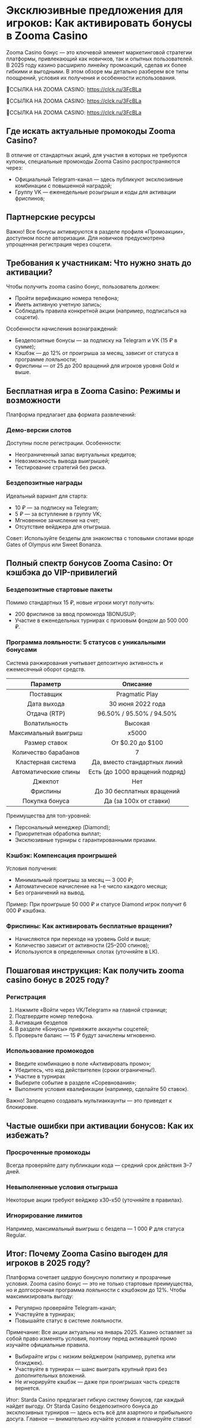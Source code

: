 # Эксклюзивные предложения для игроков: Как активировать бонусы в Zooma Casino

Zooma Casino бонус — это ключевой элемент маркетинговой стратегии платформы, привлекающий как новичков, так и опытных пользователей. В 2025 году казино расширило линейку промоакций, сделав их более гибкими и выгодными. В этом обзоре мы детально разберем все типы поощрений, условия их получения и особенности использования.

🔗ССЫЛКА НА ZOOMA CASINO: https://clck.ru/3FcBLa

🔗ССЫЛКА НА ZOOMA CASINO: https://clck.ru/3FcBLa

🔗ССЫЛКА НА ZOOMA CASINO: https://clck.ru/3FcBLa

## Где искать актуальные промокоды Zooma Casino?

В отличие от стандартных акций, для участия в которых не требуются купоны, специальные промокоды Zooma Casino распространяются через:

- Официальный Telegram-канал — здесь публикуют эксклюзивные комбинации с повышенной наградой;
- Группу VK — еженедельные розыгрыши и коды для активации фриспинов;

## Партнерские ресурсы

Важно! Все бонусы активируются в разделе профиля «Промоакции», доступном после авторизации. Для новичков предусмотрена упрощенная регистрация через соцсети.

## Требования к участникам: Что нужно знать до активации?

Чтобы получить zooma casino бонус, пользователь должен:

- Пройти верификацию номера телефона;
- Иметь активную учетную запись;
- Соблюдать правила конкретной акции (например, подписаться на соцсети).

Особенности начисления вознаграждений:

- Бездепозитные бонусы — за подписку на Telegram и VK (15 ₽ в сумме);
- Кэшбэк — до 12% от проигрыша за месяц, зависит от статуса в программе лояльности;
- Фриспины — от 25 до 200 вращений для игроков уровня Gold и выше.

## Бесплатная игра в Zooma Casino: Режимы и возможности

Платформа предлагает два формата развлечений:

### Демо-версии слотов

Доступны после регистрации. Особенности:

- Неограниченный запас виртуальных кредитов;
- Невозможность вывода выигрышей;
- Тестирование стратегий без риска.

### Бездепозитные награды

Идеальный вариант для старта:

- 10 ₽ — за подписку на Telegram;
- 5 ₽ — за вступление в группу VK;
- Мгновенное зачисление на счет;
- Отсутствие вейджера для отыгрыша.

Совет: Используйте бездепы для знакомства с топовыми слотами вроде Gates of Olympus или Sweet Bonanza.

## Полный спектр бонусов Zooma Casino: От кэшбэка до VIP-привилегий

### Бездепозитные стартовые пакеты

Помимо стандартных 15 ₽, новые игроки могут получить:

- 200 фриспинов за ввод промокода 1BONUSUP;
- Участие в еженедельных турнирах с призовым фондом до 500 000 ₽.

### Программа лояльности: 5 статусов с уникальными бонусами

Система ранжирования учитывает депозитную активность и ежемесячный оборот средств.

|       Параметр       |            Описание            |
|:--------------------:|:------------------------------:|
|       Поставщик      |         Pragmatic Play         |
|      Дата выхода     |        30 июня 2022 года       |
|     Отдача (RTP)     |    96.50% / 95.50% / 94.50%    |
|     Волатильность    |             Высокая            |
| Максимальный выигрыш |              x5000             |
|     Размер ставок    |        От $0.20 до $100        |
| Количество барабанов |                7               |
|  Кластерная система  |  Да, вместо стандартных линий  |
| Автоматические спины | Есть (до 1000 вращений подряд) |
|        Джекпот       |               Нет              |
|       Фриспины       |    До 30 бесплатных вращений   |
|    Покупка бонуса    |     Да (за 100x от ставки)     |

Преимущества для топ-уровней:

- Персональный менеджер (Diamond);
- Приоритетная обработка выплат;
- Эксклюзивные турниры с гарантированными призами.

### Кэшбэк: Компенсация проигрышей

Условия получения:

- Минимальный проигрыш за месяц — 3 000 ₽;
- Автоматическое начисление на 1-е число каждого месяца;
- Без ограничений на вывод.

Пример: При проигрыше 50 000 ₽ и статусе Diamond игрок получит 6 000 ₽ кэшбэка.

### Фриспины: Как активировать бесплатные вращения?

- Начисляются при переходе на уровень Gold и выше;
- Количество зависит от активности (25–200 спинов);
- Используются в определенных слотах (уточняйте в LК).

## Пошаговая инструкция: Как получить zooma casino бонус в 2025 году?

### Регистрация

1. Нажмите «Войти через VK/Telegram» на главной странице;
2. Подтвердите номер телефона.
3. Активация бездепов
4. В разделе «Бонусы» привяжите аккаунты соцсетей;
5. Проверьте баланс — 15 ₽ будут зачислены мгновенно.

### Использование промокодов

- Введите комбинацию в поле «Активировать промо»;
- Убедитесь, что код действителен (сроки ограничены!).
- Участие в турнирах
- Выберите событие в разделе «Соревнования»;
- Выполните условия квалификации (например, сделайте 50 ставок).

Важно! Запрещено создавать мультиаккаунты — это приведет к блокировке.

## Частые ошибки при активации бонусов: Как их избежать?

### Просроченные промокоды

Всегда проверяйте дату публикации кода — средний срок действия 3–7 дней.

### Невыполненные условия отыгрыша

Некоторые акции требуют вейджер x30–x50 (уточняйте в правилах).

### Игнорирование лимитов

Например, максимальный выигрыш с бездепа — 1 000 ₽ для статуса Regular.

## Итог: Почему Zooma Casino выгоден для игроков в 2025 году?

Платформа сочетает щедрую бонусную политику и прозрачные условия. Zooma casino бонус — это не только стартовые преимущества, но и долгосрочная программа лояльности с кэшбэком до 12%. Чтобы максимизировать выгоду:

- Регулярно проверяйте Telegram-канал;
- Участвуйте в турнирах;
- Повышайте статус в системе лояльности.

Примечание: Все акции актуальны на январь 2025. Казино оставляет за собой право изменять условия, поэтому перед активацией промо изучайте официальные правила.

- Выбирайте игры с низким вейджером (например, рулетка или блэкджек).
- Участвуйте в турнирах — шанс выиграть крупный приз без дополнительных вложений.
- Не игнорируйте кэшбэк — даже при проигрышах часть средств вернется.

Итог: Starda Casino предлагает гибкую систему бонусов, где каждый найдет выгоду. От Starda Casino бездепозитного бонуса до эксклюзивных турниров — здесь есть всё для азартного и прибыльного досуга. Главное — внимательно изучайте условия и планируйте ставки!
